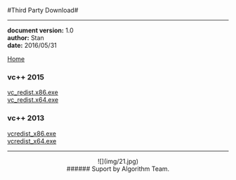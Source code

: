#Third Party Download#

----------
**document version:**	1.0  
**author:** Stan  
**date:** 2016/05/31 

[Home](index.html "Home")   

### vc++ 2015 ###

[vc_redist.x86.exe](attachment/third-package/vc2015/vc_redist.x86.exe)   
[vc_redist.x64.exe](attachment/third-package/vc2015/vc_redist.x64.exe)   

### vc++ 2013 ###
[vcredist_x86.exe](attachment/third-package/vc2013/vcredist_x86.exe)   
[vcredist_x64.exe](attachment/third-package/vc2013/vcredist_x64.exe)   


---------------------------------

<center>![](img/21.jpg) </center>
<center> 
###### Suport by Algorithm Team. 
</center>

